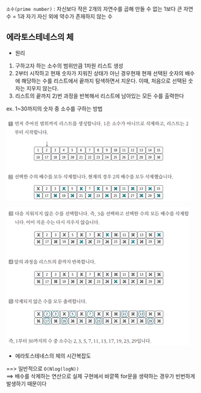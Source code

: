 `소수(prime number)` : 자신보다 작은 2개의 자연수를 곱해 만들 수 없는 1보다 큰 자연수 = 1과 자기 자신 외에 약수가 존재하지 않는 수

## 에라토스테네스의 체 

- 원리  
1) 구하고자 하는 소수의 범위만큼 1차원 리스트 생성  
2) 2부터 시작하고 현재 숫자가 지워진 상태가 아닌 경우현재 현재 선택된 숫자의 배수에 해당하는 수를 리스트에서 끝까지 탐색하면서 지운다. 이때, 처음으로 선택된 숫자는 지우지 않는다.  
3) 리스트의 끝까지 2)번 과정을 반복해서 리스트에 남아있는 모든 수를 출력한다

ex. 1~30까지의 숫자 중 소수를 구하는 방법 

![image](../../image/day12/소수핵심_001.png)

![image](../../image/day12/소수핵심_002.png)

- 에라토스테네스의 체의 시간복잡도 

==> 일반적으로 `O(Nlog(logN))`  
==> 배수를 삭제하는 연산으로 실제 구현에서 바깥쪽 for문을 생략하는 경우가 빈번하게 발생하기 때문이다